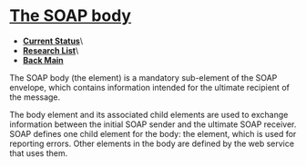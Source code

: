 # **[The SOAP body](https://www.ibm.com/docs/en/integration-bus/10.0?topic=message-soap-body)**

- **[Current Status](../../../../development/status/weekly/current_status.md)**\
- **[Research List](../../../../research/research_list.md)**\
- **[Back Main](../../../../README.md)**

The SOAP body (the <Body> element) is a mandatory sub-element of the SOAP envelope, which contains information intended for the ultimate recipient of the message.

The body element and its associated child elements are used to exchange information between the initial SOAP sender and the ultimate SOAP receiver. SOAP defines one child element for the body: the <Fault> element, which is used for reporting errors. Other elements in the body are defined by the web service that uses them.
